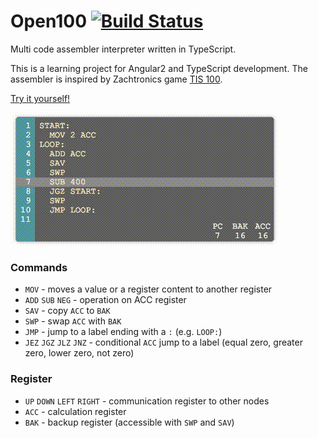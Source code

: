 Open100 [![Build Status](https://travis-ci.org/stetro/open100.svg?branch=master)](https://travis-ci.org/stetro/open100)
=======

Multi code assembler interpreter written in TypeScript. 

This is a learning project for Angular2 and TypeScript development. 
The assembler is inspired by Zachtronics game [TIS 100](http://www.zachtronics.com/tis-100/).

[Try it yourself!](http://stetro.github.io/open100/)

![Screencast](open100.gif)

### Commands

* `MOV` - moves a value or a register content to another register
* `ADD` `SUB` `NEG` - operation on ACC register
* `SAV` - copy `ACC` to `BAK`
* `SWP` - swap `ACC` with `BAK`
* `JMP` - jump to a label ending with a `:` (e.g. `LOOP:`)
* `JEZ` `JGZ` `JLZ` `JNZ` - conditional `ACC` jump to a label (equal zero, greater zero, lower zero, not zero)

### Register

* `UP` `DOWN` `LEFT` `RIGHT` - communication register to other nodes
* `ACC` - calculation register
* `BAK` - backup register (accessible with `SWP` and `SAV`)

